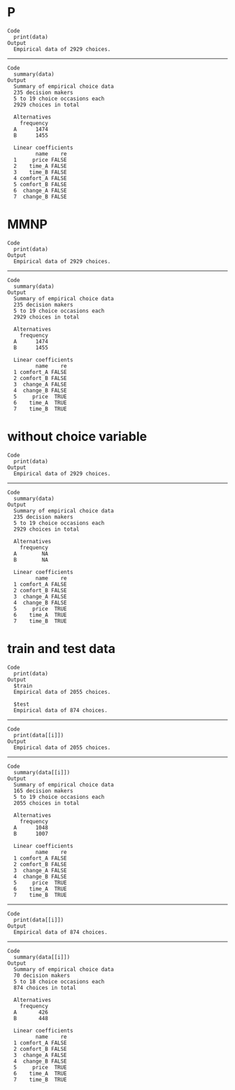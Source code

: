 # P

    Code
      print(data)
    Output
      Empirical data of 2929 choices.

---

    Code
      summary(data)
    Output
      Summary of empirical choice data
      235 decision makers 
      5 to 19 choice occasions each 
      2929 choices in total
      
      Alternatives
        frequency
      A      1474
      B      1455
      
      Linear coefficients
             name    re
      1     price FALSE
      2    time_A FALSE
      3    time_B FALSE
      4 comfort_A FALSE
      5 comfort_B FALSE
      6  change_A FALSE
      7  change_B FALSE

# MMNP

    Code
      print(data)
    Output
      Empirical data of 2929 choices.

---

    Code
      summary(data)
    Output
      Summary of empirical choice data
      235 decision makers 
      5 to 19 choice occasions each 
      2929 choices in total
      
      Alternatives
        frequency
      A      1474
      B      1455
      
      Linear coefficients
             name    re
      1 comfort_A FALSE
      2 comfort_B FALSE
      3  change_A FALSE
      4  change_B FALSE
      5     price  TRUE
      6    time_A  TRUE
      7    time_B  TRUE

# without choice variable

    Code
      print(data)
    Output
      Empirical data of 2929 choices.

---

    Code
      summary(data)
    Output
      Summary of empirical choice data
      235 decision makers 
      5 to 19 choice occasions each 
      2929 choices in total
      
      Alternatives
        frequency
      A        NA
      B        NA
      
      Linear coefficients
             name    re
      1 comfort_A FALSE
      2 comfort_B FALSE
      3  change_A FALSE
      4  change_B FALSE
      5     price  TRUE
      6    time_A  TRUE
      7    time_B  TRUE

# train and test data

    Code
      print(data)
    Output
      $train
      Empirical data of 2055 choices.
      
      $test
      Empirical data of 874 choices.
      

---

    Code
      print(data[[i]])
    Output
      Empirical data of 2055 choices.

---

    Code
      summary(data[[i]])
    Output
      Summary of empirical choice data
      165 decision makers 
      5 to 19 choice occasions each 
      2055 choices in total
      
      Alternatives
        frequency
      A      1048
      B      1007
      
      Linear coefficients
             name    re
      1 comfort_A FALSE
      2 comfort_B FALSE
      3  change_A FALSE
      4  change_B FALSE
      5     price  TRUE
      6    time_A  TRUE
      7    time_B  TRUE

---

    Code
      print(data[[i]])
    Output
      Empirical data of 874 choices.

---

    Code
      summary(data[[i]])
    Output
      Summary of empirical choice data
      70 decision makers 
      5 to 18 choice occasions each 
      874 choices in total
      
      Alternatives
        frequency
      A       426
      B       448
      
      Linear coefficients
             name    re
      1 comfort_A FALSE
      2 comfort_B FALSE
      3  change_A FALSE
      4  change_B FALSE
      5     price  TRUE
      6    time_A  TRUE
      7    time_B  TRUE

